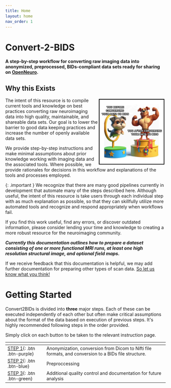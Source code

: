 ```yaml
---
title: Home
layout: home
nav_order: 1
---
```


# Convert-2-BIDS

**A step-by-step workflow for converting raw imaging data into anonymized, preprocessed, BIDs-compliant data sets ready for sharing on [OpenNeuro](https://openneuro.org/).**

## Why this Exists

<img align="right" width="40%" src="../assets/images/landing/benefit-of-using-BIDS.png" style='border:2px solid #000000; margin: 4px'>

The intent of this resource is to compile current tools and knowledge on best practices converting raw neuroimaging data into high quality, maintainable, and shareable data sets. Our goal is to lower the barrier to good data keeping practices and increase the number of openly available data sets.

We provide step-by-step instructions and make minimal assumptions about prior knowledge working with imaging data and the associated tools. Where possible, we provide rationales for decisions in this workflow and explanations of the tools and processes employed.

{: .important }
We recognize that there are many good pipelines currently in development that automate many of the steps described here. Although useful, the intent of this resource is take users through each individual step with as much explanation as possible, so that they can skillfully utilize more automated tools and recognize and respond appropriately when workflows fail.

If you find this work useful, find any errors, or discover outdated information, please consider lending your time and knowledge to creating a more robust resource for the neuroimaging community.

***Currently this documentation outlines how to prepare a dataset consisting of one or more functional MRI runs, at least one high resolution structural image, and optional field maps.***

If we receive feedback that this documentation is helpful, we may add further documentation for preparing other types of scan data. [So let us know what you think!](https://github.com/heuristicwondering/convert2BIDS-fMRI/discussions)

# Getting Started
Convert2BIDs is divided into **three** major steps. Each of these can be executed independently of each other but often make critical assumptions about the format of the data based on execution of previous steps. It's highly recommended following steps in the order provided. 

Simply click on each button to be taken to the relevant instruction page.

| <!-- -->    | <!-- -->    |
|-------------|-------------|
| [STEP 1](/STEP-1_file-conversion/Making-the-BIDs-structure.md){: .btn .btn-purple} | Anonymization, conversion from Dicom to Nifti file formats, and conversion to a BIDs file structure. |
| [STEP 2](/docs/BIDS/){: .btn .btn-blue} | Preproccessing |
| [STEP 3](/docs/BIDS/){: .btn .btn-green} | Additional quality control and documentation for future analysis |
